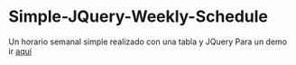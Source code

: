 # Simple-JQuery-Weekly-Schedule
Un horario semanal simple realizado con una tabla y JQuery
Para un demo ir [aquí](https://jsfiddle.net/ArekkusuRed/xwd2zfk4)
